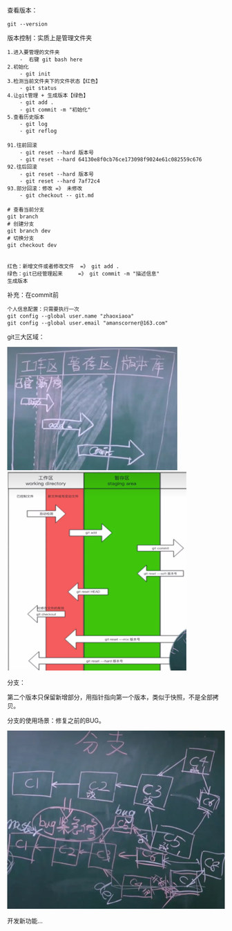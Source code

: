 查看版本：

```
git --version
```

版本控制：实质上是管理文件夹

```
1.进入要管理的文件夹
	-  右键 git bash here
2.初始化
	- git init
3.检测当前文件夹下的文件状态【红色】
	- git status 
4.让git管理 + 生成版本【绿色】
	- git add .
	- git commit -m "初始化"
5.查看历史版本
	- git log
	- git reflog

91.往前回滚
	- git reset --hard 版本号
	- git reset --hard 64130e8f0cb76ce173098f9024e61c082559c676
92.往后回滚
	- git reset --hard 版本号
	- git reset --hard 7af72c4
93.部分回滚：修改 =》 未修改
	- git checkout -- git.md
	
# 查看当前分支
git branch
# 创建分支
git branch dev
# 切换分支
git checkout dev

	
红色：新增文件或者修改文件  =》 git add .
绿色：git已经管理起来     =》 git commit -m "描述信息"
生成版本
```

补充：在commit前

```
个人信息配置：只需要执行一次
git config --global user.name "zhaoxiaoa"
git config --global user.email "amanscorner@163.com"
```

git三大区域：

<img src="assets/image-20241217090903801.png" alt="image-20241217090903801" style="zoom:67%;" />



<img src="assets/image-20241217093250367.png" alt="image-20241217093250367" style="zoom:67%;" />



分支：

第二个版本只保留新增部分，用指针指向第一个版本，类似于快照，不是全部拷贝。

分支的使用场景：修复之前的BUG。

 <img src="assets/image-20241217094959579.png" alt="image-20241217094959579" style="zoom:67%;" />

开发新功能...

